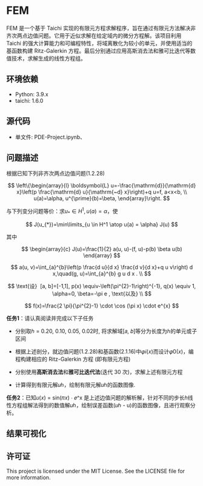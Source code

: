 # FEM

FEM 是一个基于 Taichi 实现的有限元方程求解程序，旨在通过有限元方法解决非齐次两点边值问题。它用于近似求解在给定域内的微分方程解。该项目利用 Taichi 的强大计算能力和可编程特性，将域离散化为较小的单元，并使用适当的基函数构建 Ritz-Galerkin 方程。最后分别通过应用高斯消去法和雅可比迭代等数值技术，求解生成的线性方程组。

## 环境依赖

- Python: 3.9.x
- taichi: 1.6.0

## 源代码

- 单文件: PDE-Project.ipynb、

## 问题描述

根据已知下列非齐次两点边值问题(1.2.28)

$$
\left\{\begin{array}{l}
\boldsymbol{L} u=-\frac{\mathrm{d}}{\mathrm{d} x}\left(p \frac{\mathrm{d} u}{\mathrm{~d} x}\right)+q u=f, a<x<b, \\
u(a)=\alpha, u^{\prime}(b)=\beta,
\end{array}\right.
$$

与下列变分问题等价：求$u_{*} \in H^1, u(a)=\alpha$，使

$$
J(u_{*})=\min\limits_{u \in H^1 \atop u(a) = \alpha} J(u)
$$

其中

$$
\begin{array}{c}
J(u)=\frac{1}{2} a(u, u)-(f, u)-p(b) \beta u(b)
\end{array}
$$

$$
a(u, v)=\int_{a}^{b}\left(p \frac{d u}{d x} \frac{d v}{d x}+q u v\right) d x,\quad(g, u)=\int_{a}^{b} g u d x . \\
$$

$$
\text{设}  [a, b]=[-1,1], p(x) \equiv-\left(\pi^{2}-1\right)^{-1}, q(x) \equiv 1, \alpha=0, \beta=-\pi e , \text{以及} \\
$$

$$
f(x)=\frac{2 \pi}{\pi^{2}-1} \cdot \cos (\pi x) \cdot e^{x}
$$

<b>任务1</b>：请认真阅读并完成以下子任务

- 分别取ℎ = 0.20, 0.10, 0.05, 0.02时, 将求解域[𝑎, 𝑏]等分为长度为ℎ的单元或子区间

- 根据上述剖分，就边值问题(1.2.28)和基函数(2.1.16)中𝜑𝑖(𝑥)而设计𝜑0(𝑥)，编程构建相应的 Ritz-Galerkin 方程 (即有限元方程)

- 分别使用<b>高斯消去法</b>和<b>雅可比迭代法</b>(迭代 30 次)，求解上述有限元方程

- 计算得到有限元解𝑢ℎ，绘制有限元解𝑢ℎ的函数图像.

<b>任务2</b>：已知𝑢(𝑥) = sin(𝜋𝑥) ⋅ 𝑒^x 是上述边值问题的解析解，针对不同的步长$h$线性方程组解法得到的数值解𝑢ℎ，绘制误差函数(𝑢ℎ - u)的函数图像，且进行观察分析。

## 结果可视化



## 许可证

This project is licensed under the MIT License. See the LICENSE file for more information.
